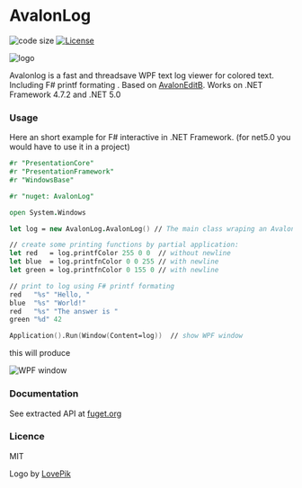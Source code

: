 # AvalonLog

![code size](https://img.shields.io/github/languages/code-size/goswinr/AvalonLog.svg) 
[![License](https://img.shields.io/badge/license-MIT-green)](./LICENSE)

![logo](https://raw.githubusercontent.com/goswinr/AvalonLog/main/Doc/logo400.png)

Avalonlog is a fast and threadsave WPF text log viewer for colored text. Including F# printf formating . Based on [AvalonEditB](https://github.com/goswinr/AvalonEditB). Works on .NET Framework 4.7.2 and .NET 5.0

### Usage

Here an short example for F# interactive in .NET Framework.
(for net5.0 you would have to use it in a project)

```fsharp
#r "PresentationCore"
#r "PresentationFramework"
#r "WindowsBase"

#r "nuget: AvalonLog"

open System.Windows

let log = new AvalonLog.AvalonLog() // The main class wraping an Avalonedit TextEditor as append only log.

// create some printing functions by partial application:
let red   = log.printfColor 255 0 0  // without newline
let blue  = log.printfnColor 0 0 255 // with newline
let green = log.printfnColor 0 155 0 // with newline

// print to log using F# printf formating
red   "%s" "Hello, "
blue  "%s" "World!"
red   "%s" "The answer is "
green "%d" 42

Application().Run(Window(Content=log))  // show WPF window 
```
this will produce 

![WPF window](https://raw.githubusercontent.com/goswinr/AvalonLog/main/Doc/HelloWorld.png)

### Documentation

See extracted API at [fuget.org](https://www.fuget.org/packages/AvalonLog/0.3.0/lib/net472/AvalonLog.dll/AvalonLog)
 
### Licence

MIT

Logo by [LovePik](https://lovepik.com/image-401268798/crystal-parrot-side-cartoon.html)


 
